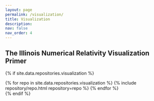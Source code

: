 ```yaml
---
layout: page
permalink: /visualization/
title: Visualization
description: 
nav: false
nav_order: 4
---
```

## The Illinois Numerical Relativity Visualization Primer

{% if site.data.repositories.visualization %}
<div class="repositories d-flex flex-wrap flex-md-row flex-column justify-content-between align-items-center">
  {% for repo in site.data.repositories.visualization %}
    {% include repository/repo.html repository=repo %}
  {% endfor %}
</div>
{% endif %}